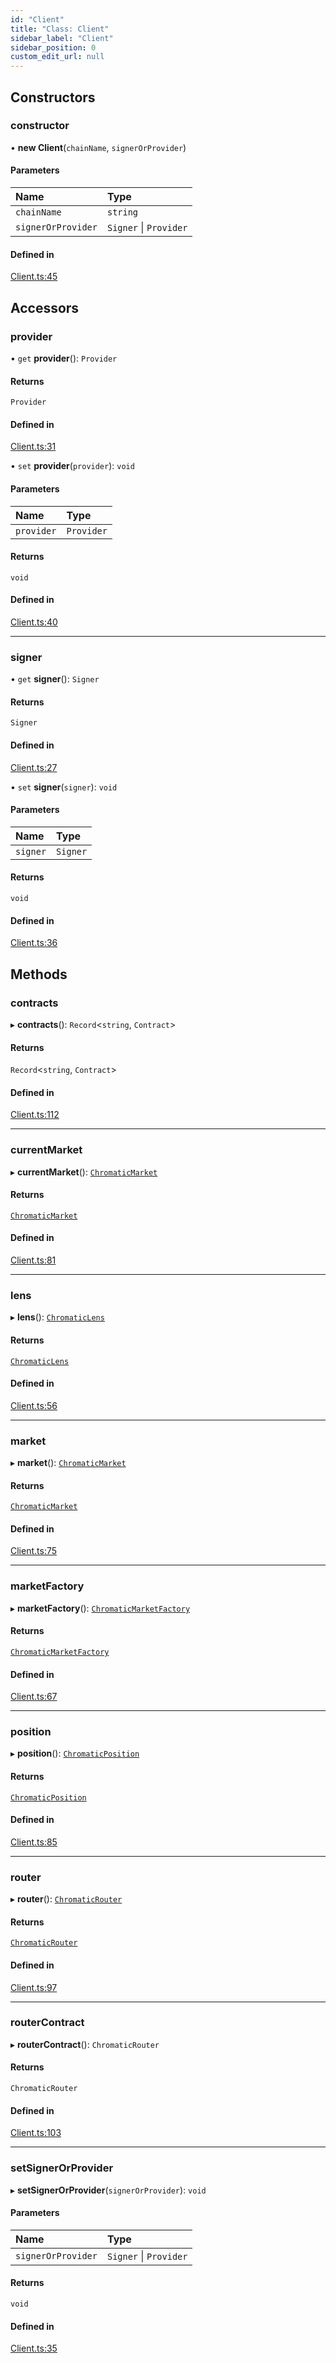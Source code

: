 ```yaml
---
id: "Client"
title: "Class: Client"
sidebar_label: "Client"
sidebar_position: 0
custom_edit_url: null
---
```


## Constructors

### constructor

• **new Client**(`chainName`, `signerOrProvider`)

#### Parameters

| Name | Type |
| :------ | :------ |
| `chainName` | `string` |
| `signerOrProvider` | `Signer` \| `Provider` |

#### Defined in

[Client.ts:45](https://github.com/chromatic-protocol/sdk/blob/fef9ef9/src/Client.ts#L45)

## Accessors

### provider

• `get` **provider**(): `Provider`

#### Returns

`Provider`

#### Defined in

[Client.ts:31](https://github.com/chromatic-protocol/sdk/blob/fef9ef9/src/Client.ts#L31)

• `set` **provider**(`provider`): `void`

#### Parameters

| Name | Type |
| :------ | :------ |
| `provider` | `Provider` |

#### Returns

`void`

#### Defined in

[Client.ts:40](https://github.com/chromatic-protocol/sdk/blob/fef9ef9/src/Client.ts#L40)

___

### signer

• `get` **signer**(): `Signer`

#### Returns

`Signer`

#### Defined in

[Client.ts:27](https://github.com/chromatic-protocol/sdk/blob/fef9ef9/src/Client.ts#L27)

• `set` **signer**(`signer`): `void`

#### Parameters

| Name | Type |
| :------ | :------ |
| `signer` | `Signer` |

#### Returns

`void`

#### Defined in

[Client.ts:36](https://github.com/chromatic-protocol/sdk/blob/fef9ef9/src/Client.ts#L36)

## Methods

### contracts

▸ **contracts**(): `Record`<`string`, `Contract`\>

#### Returns

`Record`<`string`, `Contract`\>

#### Defined in

[Client.ts:112](https://github.com/chromatic-protocol/sdk/blob/fef9ef9/src/Client.ts#L112)

___

### currentMarket

▸ **currentMarket**(): [`ChromaticMarket`](ChromaticMarket.md)

#### Returns

[`ChromaticMarket`](ChromaticMarket.md)

#### Defined in

[Client.ts:81](https://github.com/chromatic-protocol/sdk/blob/fef9ef9/src/Client.ts#L81)

___

### lens

▸ **lens**(): [`ChromaticLens`](ChromaticLens.md)

#### Returns

[`ChromaticLens`](ChromaticLens.md)

#### Defined in

[Client.ts:56](https://github.com/chromatic-protocol/sdk/blob/fef9ef9/src/Client.ts#L56)

___

### market

▸ **market**(): [`ChromaticMarket`](ChromaticMarket.md)

#### Returns

[`ChromaticMarket`](ChromaticMarket.md)

#### Defined in

[Client.ts:75](https://github.com/chromatic-protocol/sdk/blob/fef9ef9/src/Client.ts#L75)

___

### marketFactory

▸ **marketFactory**(): [`ChromaticMarketFactory`](ChromaticMarketFactory.md)

#### Returns

[`ChromaticMarketFactory`](ChromaticMarketFactory.md)

#### Defined in

[Client.ts:67](https://github.com/chromatic-protocol/sdk/blob/fef9ef9/src/Client.ts#L67)

___

### position

▸ **position**(): [`ChromaticPosition`](ChromaticPosition.md)

#### Returns

[`ChromaticPosition`](ChromaticPosition.md)

#### Defined in

[Client.ts:85](https://github.com/chromatic-protocol/sdk/blob/fef9ef9/src/Client.ts#L85)

___

### router

▸ **router**(): [`ChromaticRouter`](ChromaticRouter.md)

#### Returns

[`ChromaticRouter`](ChromaticRouter.md)

#### Defined in

[Client.ts:97](https://github.com/chromatic-protocol/sdk/blob/fef9ef9/src/Client.ts#L97)

___

### routerContract

▸ **routerContract**(): `ChromaticRouter`

#### Returns

`ChromaticRouter`

#### Defined in

[Client.ts:103](https://github.com/chromatic-protocol/sdk/blob/fef9ef9/src/Client.ts#L103)

___

### setSignerOrProvider

▸ **setSignerOrProvider**(`signerOrProvider`): `void`

#### Parameters

| Name | Type |
| :------ | :------ |
| `signerOrProvider` | `Signer` \| `Provider` |

#### Returns

`void`

#### Defined in

[Client.ts:35](https://github.com/chromatic-protocol/sdk/blob/fef9ef9/src/Client.ts#L35)
